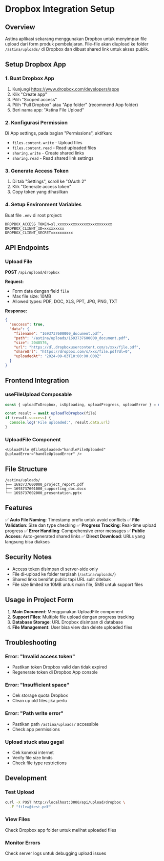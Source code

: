 # Dropbox Integration Setup

## Overview
Astina aplikasi sekarang menggunakan Dropbox untuk menyimpan file upload dari form produk pembelajaran. File-file akan diupload ke folder `/astina/uploads/` di Dropbox dan dibuat shared link untuk akses publik.

## Setup Dropbox App

### 1. Buat Dropbox App
1. Kunjungi https://www.dropbox.com/developers/apps
2. Klik "Create app"
3. Pilih "Scoped access"
4. Pilih "Full Dropbox" atau "App folder" (recommend App folder)
5. Beri nama app: "Astina File Upload"

### 2. Konfigurasi Permission
Di App settings, pada bagian "Permissions", aktifkan:
- `files.content.write` - Upload files
- `files.content.read` - Read uploaded files  
- `sharing.write` - Create shared links
- `sharing.read` - Read shared link settings

### 3. Generate Access Token
1. Di tab "Settings", scroll ke "OAuth 2"
2. Klik "Generate access token"
3. Copy token yang dihasilkan

### 4. Setup Environment Variables
Buat file `.env` di root project:
```env
DROPBOX_ACCESS_TOKEN=sl.xxxxxxxxxxxxxxxxxxxxxxxxx
DROPBOX_CLIENT_ID=xxxxxxxxx  
DROPBOX_CLIENT_SECRET=xxxxxxxxx
```

## API Endpoints

### Upload File
**POST** `/api/upload/dropbox`

**Request:**
- Form data dengan field `file`
- Max file size: 10MB
- Allowed types: PDF, DOC, XLS, PPT, JPG, PNG, TXT

**Response:**
```json
{
  "success": true,
  "data": {
    "filename": "1693737600000_document.pdf",
    "path": "/astina/uploads/1693737600000_document.pdf",
    "size": 2048576,
    "url": "https://dl.dropboxusercontent.com/s/xxx/file.pdf",
    "shareUrl": "https://dropbox.com/s/xxx/file.pdf?dl=0",
    "uploadedAt": "2024-09-03T10:00:00.000Z"
  }
}
```

## Frontend Integration

### useFileUpload Composable
```typescript
const { uploadToDropbox, isUploading, uploadProgress, uploadError } = useFileUpload()

const result = await uploadToDropbox(file)
if (result.success) {
  console.log('File uploaded:', result.data.url)
}
```

### UploadFile Component
```vue
<UploadFile @fileUploaded="handleFileUploaded" @uploadError="handleUploadError" />
```

## File Structure
```
/astina/uploads/
├── 1693737600000_project_report.pdf
├── 1693737601000_supporting_doc.docx
└── 1693737602000_presentation.pptx
```

## Features

✅ **Auto File Naming**: Timestamp prefix untuk avoid conflicts
✅ **File Validation**: Size dan type checking
✅ **Progress Tracking**: Real-time upload progress
✅ **Error Handling**: Comprehensive error messages
✅ **Public Access**: Auto-generated shared links
✅ **Direct Download**: URLs yang langsung bisa diakses

## Security Notes

- Access token disimpan di server-side only
- File di-upload ke folder terpisah (`/astina/uploads/`)
- Shared links bersifat public tapi URL sulit ditebak
- File size limited ke 10MB untuk main file, 5MB untuk support files

## Usage in Project Form

1. **Main Document**: Menggunakan UploadFile component
2. **Support Files**: Multiple file upload dengan progress tracking
3. **Database Storage**: URL Dropbox disimpan di database
4. **File Management**: User bisa view dan delete uploaded files

## Troubleshooting

### Error: "Invalid access token"
- Pastikan token Dropbox valid dan tidak expired
- Regenerate token di Dropbox App console

### Error: "Insufficient space"
- Cek storage quota Dropbox
- Clean up old files jika perlu

### Error: "Path write error"
- Pastikan path `/astina/uploads/` accessible
- Check app permissions

### Upload stuck atau gagal
- Cek koneksi internet
- Verify file size limits
- Check file type restrictions

## Development

### Test Upload
```bash
curl -X POST http://localhost:3000/api/upload/dropbox \
  -F "file=@test.pdf"
```

### View Files
Check Dropbox app folder untuk melihat uploaded files

### Monitor Errors
Check server logs untuk debugging upload issues
